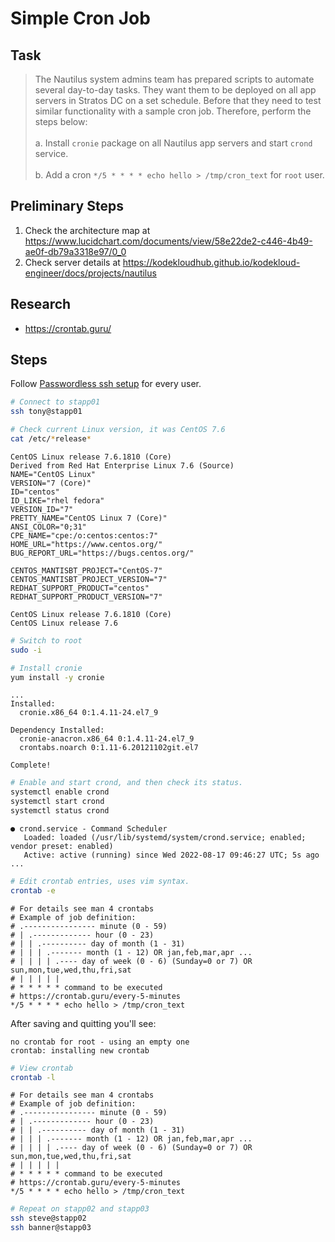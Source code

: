 # Simple Cron Job

## Task

> The Nautilus system admins team has prepared scripts to automate several day-to-day tasks. They want them to be deployed on all app servers in Stratos DC on a set schedule. Before that they need to test similar functionality with a sample cron job. Therefore, perform the steps below:<br><br>a. Install `cronie` package on all Nautilus app servers and start `crond` service.<br><br>b. Add a cron `*/5 * * * * echo hello > /tmp/cron_text` for `root` user.

## Preliminary Steps

1. Check the architecture map at https://www.lucidchart.com/documents/view/58e22de2-c446-4b49-ae0f-db79a3318e97/0_0
2. Check server details at https://kodekloudhub.github.io/kodekloud-engineer/docs/projects/nautilus

## Research

* https://crontab.guru/

## Steps

Follow [Passwordless ssh setup](networking/passwordless-ssh-access.md) for every user.

```bash
# Connect to stapp01
ssh tony@stapp01

# Check current Linux version, it was CentOS 7.6
cat /etc/*release*
```

```
CentOS Linux release 7.6.1810 (Core)
Derived from Red Hat Enterprise Linux 7.6 (Source)
NAME="CentOS Linux"
VERSION="7 (Core)"
ID="centos"
ID_LIKE="rhel fedora"
VERSION_ID="7"
PRETTY_NAME="CentOS Linux 7 (Core)"
ANSI_COLOR="0;31"
CPE_NAME="cpe:/o:centos:centos:7"
HOME_URL="https://www.centos.org/"
BUG_REPORT_URL="https://bugs.centos.org/"

CENTOS_MANTISBT_PROJECT="CentOS-7"
CENTOS_MANTISBT_PROJECT_VERSION="7"
REDHAT_SUPPORT_PRODUCT="centos"
REDHAT_SUPPORT_PRODUCT_VERSION="7"

CentOS Linux release 7.6.1810 (Core)
CentOS Linux release 7.6
```

```bash
# Switch to root
sudo -i

# Install cronie
yum install -y cronie
```

```
...
Installed:
  cronie.x86_64 0:1.4.11-24.el7_9

Dependency Installed:
  cronie-anacron.x86_64 0:1.4.11-24.el7_9
  crontabs.noarch 0:1.11-6.20121102git.el7

Complete!
```

```bash
# Enable and start crond, and then check its status.
systemctl enable crond
systemctl start crond
systemctl status crond
```

```
● crond.service - Command Scheduler
   Loaded: loaded (/usr/lib/systemd/system/crond.service; enabled; vendor preset: enabled)
   Active: active (running) since Wed 2022-08-17 09:46:27 UTC; 5s ago
...
```

```bash
# Edit crontab entries, uses vim syntax.
crontab -e
```

```
# For details see man 4 crontabs
# Example of job definition:
# .---------------- minute (0 - 59)
# | .------------- hour (0 - 23)
# | | .---------- day of month (1 - 31)
# | | | .------- month (1 - 12) OR jan,feb,mar,apr ...
# | | | | .---- day of week (0 - 6) (Sunday=0 or 7) OR sun,mon,tue,wed,thu,fri,sat
# | | | | |
# * * * * * command to be executed
# https://crontab.guru/every-5-minutes
*/5 * * * * echo hello > /tmp/cron_text
```

After saving and quitting you'll see:

```
no crontab for root - using an empty one
crontab: installing new crontab
```

```bash
# View crontab
crontab -l
```

```
# For details see man 4 crontabs
# Example of job definition:
# .---------------- minute (0 - 59)
# | .------------- hour (0 - 23)
# | | .---------- day of month (1 - 31)
# | | | .------- month (1 - 12) OR jan,feb,mar,apr ...
# | | | | .---- day of week (0 - 6) (Sunday=0 or 7) OR sun,mon,tue,wed,thu,fri,sat
# | | | | |
# * * * * * command to be executed
# https://crontab.guru/every-5-minutes
*/5 * * * * echo hello > /tmp/cron_text
```

```bash
# Repeat on stapp02 and stapp03
ssh steve@stapp02
ssh banner@stapp03
```